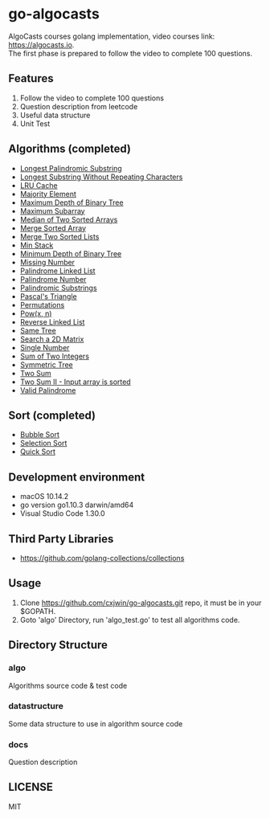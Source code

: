 # go-algocasts

AlgoCasts courses golang implementation, video courses
link: https://algocasts.io.  
The first phase is prepared to follow the video to complete 100 questions.

## Features

1. Follow the video to complete 100 questions
2. Question description from leetcode
3. Useful data structure
4. Unit Test

## Algorithms (completed)

- [Longest Palindromic Substring](https://github.com/cxjwin/go-algocasts/blob/master/algo/longest_palindromic_substring.go)
- [Longest Substring Without Repeating Characters](https://github.com/cxjwin/go-algocasts/blob/master/algo/longest_substring_without_repeating_characters.go)
- [LRU Cache](https://github.com/cxjwin/go-algocasts/blob/master/algo/lru_cache.go)
- [Majority Element](https://github.com/cxjwin/go-algocasts/blob/master/algo/majority_element.go)
- [Maximum Depth of Binary Tree](https://github.com/cxjwin/go-algocasts/blob/master/algo/maximum_depth_of_binary_tree.go)
- [Maximum Subarray](https://github.com/cxjwin/go-algocasts/blob/master/algo/maximum_subarray.go)
- [Median of Two Sorted Arrays](https://github.com/cxjwin/go-algocasts/blob/master/algo/median_of_two_sorted_arrays.go)
- [Merge Sorted Array](https://github.com/cxjwin/go-algocasts/blob/master/algo/merge_sorted_array.go)
- [Merge Two Sorted Lists](https://github.com/cxjwin/go-algocasts/blob/master/algo/merge_two_sorted_lists.go)
- [Min Stack](https://github.com/cxjwin/go-algocasts/blob/master/algo/min_stack.go)
- [Minimum Depth of Binary Tree](https://github.com/cxjwin/go-algocasts/blob/master/algo/minimum_depth_of_binary_tree.go)
- [Missing Number](https://github.com/cxjwin/go-algocasts/blob/master/algo/missing_number.go)
- [Palindrome Linked List](https://github.com/cxjwin/go-algocasts/blob/master/algo/palindrome_linked_list.go)
- [Palindrome Number](https://github.com/cxjwin/go-algocasts/blob/master/algo/palindrome_number.go)
- [Palindromic Substrings](https://github.com/cxjwin/go-algocasts/blob/master/algo/palindromic_substrings.go)
- [Pascal's Triangle](https://github.com/cxjwin/go-algocasts/blob/master/algo/pascals_triangle.go)
- [Permutations](https://github.com/cxjwin/go-algocasts/blob/master/algo/permutations.go)
- [Pow(x, n)](https://github.com/cxjwin/go-algocasts/blob/master/algo/pow_x_n.go)
- [Reverse Linked List](https://github.com/cxjwin/go-algocasts/blob/master/algo/reverse_linked_list.go)
- [Same Tree](https://github.com/cxjwin/go-algocasts/blob/master/algo/same_tree.go)
- [Search a 2D Matrix](https://github.com/cxjwin/go-algocasts/blob/master/algo/search_a_2d_matrix.go)
- [Single Number](https://github.com/cxjwin/go-algocasts/blob/master/algo/single_number.go)
- [Sum of Two Integers](https://github.com/cxjwin/go-algocasts/blob/master/algo/sum_of_two_integers.go)
- [Symmetric Tree](https://github.com/cxjwin/go-algocasts/blob/master/algo/symmetric_tree.go)
- [Two Sum](https://github.com/cxjwin/go-algocasts/blob/master/algo/two_sum.go)
- [Two Sum II - Input array is sorted](https://github.com/cxjwin/go-algocasts/blob/master/algo/two_sum2.go)
- [Valid Palindrome](https://github.com/cxjwin/go-algocasts/blob/master/algo/valid_palindrome.go)

## Sort (completed)

- [Bubble Sort](https://github.com/cxjwin/go-algocasts/blob/master/sort/bubble_sort.go)
- [Selection Sort](https://github.com/cxjwin/go-algocasts/blob/master/sort/selection_sort.go)
- [Quick Sort](https://github.com/cxjwin/go-algocasts/blob/master/sort/quick_sort.go)

## Development environment

- macOS 10.14.2
- go version go1.10.3 darwin/amd64
- Visual Studio Code 1.30.0

## Third Party Libraries

- https://github.com/golang-collections/collections

## Usage

1. Clone https://github.com/cxjwin/go-algocasts.git repo, it must be in your $GOPATH.
2. Goto 'algo' Directory, run 'algo_test.go' to test all algorithms code.

## Directory Structure

### algo

Algorithms source code & test code

### datastructure

Some data structure to use in algorithm source code

### docs

Question description

## LICENSE

MIT
